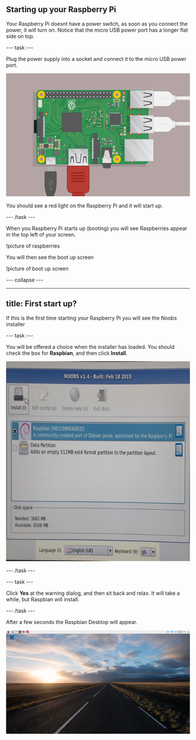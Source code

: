 
## Starting up your Raspberry Pi

Your Raspberry Pi doesnt have a power switch, as soon as you connect the power, it will turn on. Notice that the micro USB power port has a longer flat side on top.

--- task ---

Plug the power supply into a socket and connect it to the micro USB power port.

![screenshot](images/pi-power.png)

You should see a red light on the Raspberry Pi and it will start up.

--- /task ---

When you Raspberry Pi starts up (booting) you will see Raspberries appear in the top left of your screen.

!picture of raspberries

You will then see the boot up screen

!picture of boot up screen

--- collapse ---

---
title: First start up?
---

If this is the first time starting your Raspberry Pi you will see the Noobs installer

--- task ---

You will be offered a choice when the installer has loaded. You should check the box for **Raspbian**, and then click **Install**.

![install](images/install.png)

--- /task ---

--- task ---

Click **Yes** at the warning dialog, and then sit back and relax. It will take a while, but Raspbian will install.

--- /task ---


After a few seconds the Raspbian Desktop will appear.

![raspbian desktop](images/pi-desktop.png)

